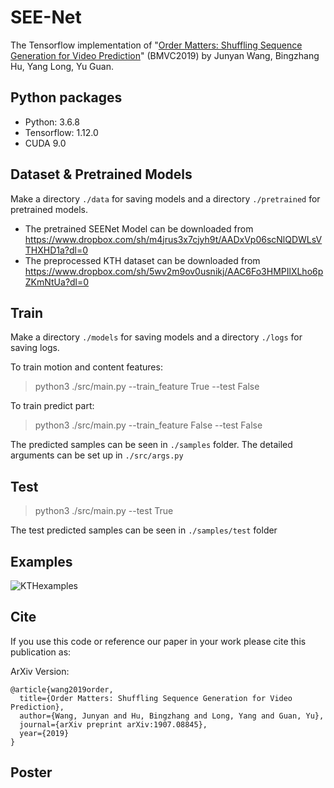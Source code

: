 # SEE-Net
The Tensorflow implementation of "[Order Matters: Shuffling Sequence
Generation for Video Prediction](https://bmvc2019.org/wp-content/uploads/papers/1023-paper.pdf)" (BMVC2019) by Junyan Wang, Bingzhang Hu, Yang Long, Yu Guan.


## Python packages
* Python: 3.6.8
* Tensorflow: 1.12.0
* CUDA 9.0

## Dataset & Pretrained Models
Make a directory `./data` for saving models and a directory `./pretrained` for pretrained models.
* The pretrained SEENet Model can be downloaded from https://www.dropbox.com/sh/m4jrus3x7cjyh9t/AADxVp06scNlQDWLsVTHXHD1a?dl=0
* The preprocessed KTH dataset can be downloaded from https://www.dropbox.com/sh/5wv2m9ov0usnikj/AAC6Fo3HMPIlXLho6pZKmNtUa?dl=0

## Train
Make a directory `./models` for saving models and a directory `./logs` for saving logs.

To train motion and content features:
> python3 ./src/main.py --train_feature True --test False

To train predict part:
> python3 ./src/main.py --train_feature False --test False

The predicted samples can be seen in `./samples` folder. The detailed arguments can be set up in `./src/args.py`
 

## Test
> python3 ./src/main.py --test True

The test predicted samples can be seen in `./samples/test` folder

## Examples

![KTHexamples](https://i.postimg.cc/G90WmFtS/all.png)

## Cite
If you use this code or reference our paper in your work please cite this publication as:

ArXiv Version:
```
@article{wang2019order,
  title={Order Matters: Shuffling Sequence Generation for Video Prediction},
  author={Wang, Junyan and Hu, Bingzhang and Long, Yang and Guan, Yu},
  journal={arXiv preprint arXiv:1907.08845},
  year={2019}
}
```

## Poster


